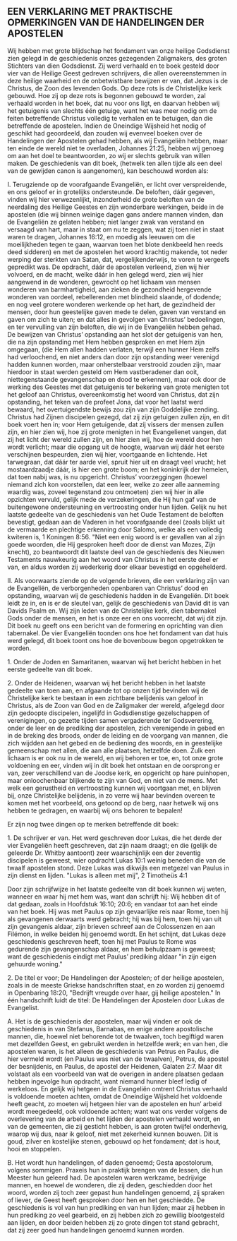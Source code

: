 ## EEN VERKLARING MET PRAKTISCHE OPMERKINGEN VAN DE HANDELINGEN DER APOSTELEN

Wij hebben met grote blijdschap het fondament van onze heilige Godsdienst zien gelegd in de geschiedenis onzes gezegenden Zaligmakers, des groten Stichters van dien Godsdienst. Zij werd verhaald en te boek gesteld door vier van de Heilige Geest gedreven schrijvers, die allen overeenstemmen in deze heilige waarheid en de onbetwistbare bewijzen er van, dat Jezus is de Christus, de Zoon des levenden Gods. Op deze rots is de Christelijke kerk gebouwd. Hoe zij op deze rots is begonnen gebouwd te worden, zal verhaald worden in het boek, dat nu voor ons ligt, en daarvan hebben wij het getuigenis van slechts één getuige, want het was meer nodig om de feiten betreffende Christus volledig te verhalen en te betuigen, dan die betreffende de apostelen. Indien de Oneindige Wijsheid het nodig of geschikt had geoordeeld, dan zouden wij evenveel boeken over de Handelingen der Apostelen gehad hebben, als wij Evangeliën hebben, maar ten einde de wereld niet te overladen, Johannes 21:25, hebben wij genoeg om aan het doel te beantwoorden, zo wij er slechts gebruik van willen maken. De geschiedenis van dit boek, (hetwelk ten allen tijde als een deel van de gewijden canon is aangenomen), kan beschouwd worden als: 

I. Terugziende op de voorafgaande Evangeliën, er licht over verspreidende, en ons geloof er in grotelijks ondersteunde. De beloften, dáár gegeven, vinden wij hier verwezenlijkt, inzonderheid de grote beloften van de neerdaling des Heilige Geestes en zijn wonderbare werkingen, beide in de apostelen (die wij binnen weinige dagen gans andere mannen vinden, dan de Evangeliën ze gelaten hebben; niet langer zwak van verstand en versaagd van hart, maar in staat om nu te zeggen, wat zij toen niet in staat waren te dragen, Johannes 16:12, en moedig als leeuwen om die moeilijkheden tegen te gaan, waarvan toen het blote denkbeeld hen reeds deed sidderen) en met de apostelen het woord krachtig makende, tot neder werping der sterkten van Satan, dat, vergelijkenderwijs, te voren te vergeefs gepredikt was. De opdracht, dáár de apostelen verleend, zien wij hier volvoerd, en de macht, welke dáár in hen gelegd werd, zien wij hier aangewend in de wonderen, gewrocht op het lichaam van mensen wonderen van barmhartigheid, aan zieken de gezondheid hergevende wonderen van oordeel, rebellerenden met blindheid slaande, of dodende; en nog veel grotere wonderen werkende op het hart, de gezindheid der mensen, door hun geestelijke gaven mede te delen, gaven van verstand en gaven om zich te uiten; en dat alles in gevolgen van Christus’ bedoelingen, en ter vervulling van zijn beloften, die wij in de Evangeliën hebben gehad. 
De bewijzen van Christus’ opstanding aan het slot der getuigenis van hen, die na zijn opstanding met Hem hebben gesproken en met Hem zijn omgegaan, (die Hem allen hadden verlaten, terwijl een hunner Hem zelfs had verloochend, en niet anders dan door zijn opstanding weer verenigd hadden kunnen worden, maar onherstelbaar verstrooid zouden zijn, maar hierdoor in staat werden gesteld om Hem vastberadener dan ooit, niettegenstaande gevangenschap en dood te erkennen), maar ook door de werking des Geestes met dat getuigenis ter bekering van grote menigten tot het geloof aan Christus, overeenkomstig het woord van Christus, dat zijn opstanding, het teken van de profeet Jona, dat voor het laatst werd bewaard, het overtuigendste bewijs zou zijn van zijn Goddelijke zending. Christus had Zijnen discipelen gezegd, dat zij zijn getuigen zullen zijn, en dit boek voert hen in; voor Hem getuigende, dat zij vissers der mensen zullen zijn, en hier zien wij, hoe zij grote menigten in het Evangelienet vangen, dat zij het licht der wereld zullen zijn, en hier zien wij, hoe de wereld door hen wordt verlicht; maar die opgang uit de hoogte, waarvan wij dáár het eerste verschijnen bespeurden, zien wij hier, voortgaande en lichtende. Het tarwegraan, dat dáár ter aarde viel, spruit hier uit en draagt veel vrucht; het mostaardzaadje dáár, is hier een grote boom; en het koninkrijk der hemelen, dat toen nabij was, is nu opgericht. Christus’ voorzeggingen (hoewel niemand zich kon voorstellen, dat een leer, welke zo zeer alle aanneming waardig was, zoveel tegenstand zou ontmoeten) zien wij hier in alle opzichten vervuld, gelijk mede de verzekeringen, die Hij hun gaf van de buitengewone ondersteuning en vertroosting onder hun lijden. Gelijk nu het laatste gedeelte van de geschiedenis van het Oude Testament de beloften bevestigt, gedaan aan de Vaderen in het voorafgaande deel (zoals blijkt uit de vermaarde en plechtige erkenning door Salomo, welke als een volledig kwiteren is, 1 Koningen 8:56. "Niet een enig woord is er gevallen van al zijn goede woorden, die Hij gesproken heeft door de dienst van Mozes, Zijn knecht), zo beantwoordt dit laatste deel van de geschiedenis des Nieuwen Testaments nauwkeurig aan het woord van Christus in het eerste deel er van, en aldus worden zij wederkerig door elkaar bevestigd en opgehelderd.

II. Als voorwaarts ziende op de volgende brieven, die een verklaring zijn van de Evangeliën, de verborgenheden openbaren van Christus’ dood en opstanding, waarvan wij de geschiedenis hadden in de Evangeliën. 
Dit boek leidt ze in, en is er de sleutel van, gelijk de geschiedenis van David dit is van Davids Psalm en. Wij zijn leden van de Christelijke kerk, dien tabernakel Gods onder de mensen, en het is onze eer en ons voorrecht, dat wij dit zijn. Dit boek nu geeft ons een bericht van de formering en oprichting van dien tabernakel. De vier Evangeliën toonden ons hoe het fondament van dat huis werd gelegd, dit boek toont ons hoe de bovenbouw begon opgetrokken te worden. 

1\. Onder de Joden en Samaritanen, waarvan wij het bericht hebben in het eerste gedeelte van dit boek. 

2\. Onder de Heidenen, waarvan wij het bericht hebben in het laatste gedeelte van toen aan, en afgaande tot op onzen tijd bevinden wij de Christelijke kerk te bestaan in een zichtbare belijdenis van geloof in Christus, als de Zoon van God en de Zaligmaker der wereld, afgelegd door zijn gedoopte discipelen, ingelijfd in Godsdienstige gezelschappen of verenigingen, op gezette tijden samen vergaderende ter Godsverering, onder de leer en de prediking der apostelen, zich verenigende in gebed en in de breking des broods, onder de leiding en de voorgang van mannen, die zich wijdden aan het gebed en de bediening des woords, en in geestelijke gemeenschap met allen, die aan alle plaatsen, hetzelfde doen. Zulk een lichaam is er ook nu in de wereld, en wij behoren er toe, en, tot onze grote voldoening en eer, vinden wij in dit boek het ontstaan en de oorsprong er van, zeer verschillend van de Joodse kerk, en opgericht op hare puinhopen, maar onloochenbaar blijkende te zijn van God, en niet van de mens. Met welk een gerustheid en vertroosting kunnen wij voortgaan met, en blijven bij, onze Christelijke belijdenis, in zo verre wij haar bevinden overeen te komen met het voorbeeld, ons getoond op de berg, naar hetwelk wij ons hebben te gedragen, en waarbij wij ons behoren te bepalen! 

Er zijn nog twee dingen op te merken betreffende dit boek: 

1\. De schrijver er van. Het werd geschreven door Lukas, die het derde der vier Evangeliën heeft geschreven, dat zijn naam draagt; en die (gelijk de geleerde Dr. Whitby aantoont) zeer waarschijnlijk een der zeventig discipelen is geweest, wier opdracht Lukas 10:1 weinig beneden die van de twaalf apostelen stond. Deze Lukas was dikwijls een metgezel van Paulus in zijn dienst en lijden. "Lukas is alleen met mij", 2 Timotheüs 4:1

Door zijn schrijfwijze in het laatste gedeelte van dit boek kunnen wij weten, wanneer en waar hij met hem was, want dan schrijft hij: Wij hebben dit of dat gedaan, zoals in Hoofdstuk 16:10; 20:6; en vandaar tot aan het einde van het boek. Hij was met Paulus op zijn gevaarlijke reis naar Rome, toen hij als gevangenen derwaarts werd gebracht; hij was bij hem, toen hij van uit zijn gevangenis aldaar, zijn brieven schreef aan de Colossenzen en aan Filémon, in welke beiden hij genoemd wordt. En het schijnt, dat Lukas deze geschiedenis geschreven heeft, toen hij met Paulus te Rome was gedurende zijn gevangenschap aldaar, en hem behulpzaam is geweest; want de geschiedenis eindigt met Paulus’ prediking aldaar "in zijn eigen gehuurde woning." 

2\. De titel er voor; De Handelingen der Apostelen; of der heilige apostelen, zoals in de meeste Griekse handschriften staat, en zo worden zij genoemd in Openbaring 18:20, "Bedrijft vreugde over haar, gij heilige apostelen." In één handschrift luidt de titel: De Handelingen der Apostelen door Lukas de Evangelist. 

A. Het is de geschiedenis der apostelen, maar wij vinden er ook de geschiedenis in van Stefanus, Barnabas, en enige andere apostolische mannen, die, hoewel niet behorende tot de twaalven, toch begiftigd waren met dezelfden Geest, en gebruikt werden in hetzelfde werk; en van hen, die apostelen waren, is het alleen de geschiedenis van Petrus en Paulus, die hier vermeld wordt (en Paulus was niet van de twaalven), Petrus, de apostel der besnijdenis, en Paulus, de apostel der Heidenen, Galaten 2:7. Maar dit volstaat als een voorbeeld van wat de overigen in andere plaatsen gedaan hebben ingevolge hun opdracht, want niemand hunner bleef ledig of werkeloos. En gelijk wij hetgeen in de Evangeliën omtrent Christus verhaald is voldoende moeten achten, omdat de Oneindige Wijsheid het voldoende heeft geacht, zo moeten wij hetgeen hier van de apostelen en hun’ arbeid wordt meegedeeld, ook voldoende achten; want wat ons verder volgens de overlevering van de arbeid en het lijden der apostelen verhaald wordt, en van de gemeenten, die zij gesticht hebben, is aan groten twijfel onderhevig, waarop wij dus, naar ik geloof, niet met zekerheid kunnen bouwen. Dit is goud, zilver en kostelijke stenen, gebouwd op het fondament; dat is hout, hooi en stoppelen. 

B. Het wordt hun handelingen, of daden genoemd; Gesta apostolorum, volgens sommigen. Praxeis hun in praktijk brengen van de lessen, die hun Meester hun geleerd had. De apostelen waren werkzame, bedrijvige mannen, en hoewel de wonderen, die zij deden, geschiedden door het woord, worden zij toch zeer gepast hun handelingen genoemd, zij spraken of liever, de Geest heeft gesproken door hen en het geschiedde. De geschiedenis is vol van hun prediking en van hun lijden; maar zij hebben in hun prediking zo veel gearbeid, en zij hebben zich zo gewillig blootgesteld aan lijden, en door beiden hebben zij zo grote dingen tot stand gebracht, dat zij zeer goed hun handelingen genoemd kunnen worden.


 
